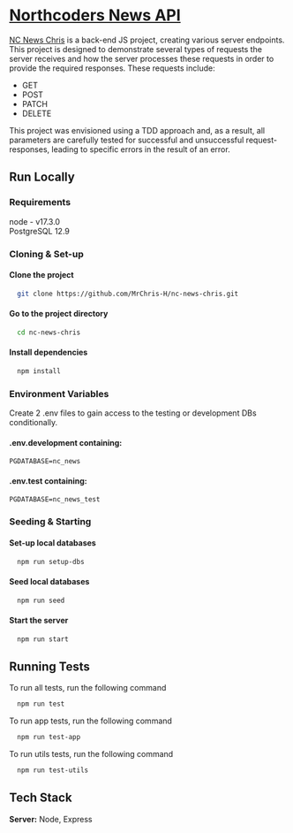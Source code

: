 # [Northcoders News API](https://nc-news-chris.herokuapp.com/)

[NC News Chris](https://nc-news-chris.herokuapp.com/) is a back-end JS project, creating various server endpoints. 
This project is designed to demonstrate several types of requests the server receives and how the server processes 
these requests in order to provide the required responses. These requests include:

- GET
- POST
- PATCH
- DELETE

This project was envisioned using a TDD approach and, as a result, all parameters are carefully tested for successful 
and unsuccessful request-responses, leading to specific errors in the result of an error.
## Run Locally
### Requirements

node - v17.3.0\
PostgreSQL 12.9 

### Cloning & Set-up

#### Clone the project

```bash
  git clone https://github.com/MrChris-H/nc-news-chris.git
```

#### Go to the project directory

```bash
  cd nc-news-chris
```

#### Install dependencies

```bash
  npm install
```

### Environment Variables
Create 2 .env files to gain access to the testing or development DBs conditionally. 
#### .env.development containing:

```
PGDATABASE=nc_news
```

#### .env.test containing:

```
PGDATABASE=nc_news_test
```
### Seeding & Starting
#### Set-up local databases 

```bash
  npm run setup-dbs
```

#### Seed local databases

```bash
  npm run seed
```

#### Start the server

```bash
  npm run start
```


## Running Tests

To run all tests, run the following command

```bash
  npm run test
```

To run app tests, run the following command

```bash
  npm run test-app
```

To run utils tests, run the following command

```bash
  npm run test-utils
```
## Tech Stack

**Server:** Node, Express


